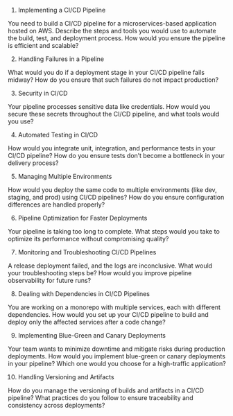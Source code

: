 1. Implementing a CI/CD Pipeline

You need to build a CI/CD pipeline for a microservices-based application hosted on AWS. Describe the steps and tools you would use to automate the build, test, and deployment process. How would you ensure the pipeline is efficient and scalable?


2. Handling Failures in a Pipeline

What would you do if a deployment stage in your CI/CD pipeline fails midway? How do you ensure that such failures do not impact production?


3. Security in CI/CD

Your pipeline processes sensitive data like credentials. How would you secure these secrets throughout the CI/CD pipeline, and what tools would you use?


4. Automated Testing in CI/CD

How would you integrate unit, integration, and performance tests in your CI/CD pipeline? How do you ensure tests don’t become a bottleneck in your delivery process?


5. Managing Multiple Environments

How would you deploy the same code to multiple environments (like dev, staging, and prod) using CI/CD pipelines? How do you ensure configuration differences are handled properly?


6. Pipeline Optimization for Faster Deployments

Your pipeline is taking too long to complete. What steps would you take to optimize its performance without compromising quality?


7. Monitoring and Troubleshooting CI/CD Pipelines

A release deployment failed, and the logs are inconclusive. What would your troubleshooting steps be? How would you improve pipeline observability for future runs?


8. Dealing with Dependencies in CI/CD Pipelines

You are working on a monorepo with multiple services, each with different dependencies. How would you set up your CI/CD pipeline to build and deploy only the affected services after a code change?


9. Implementing Blue-Green and Canary Deployments

Your team wants to minimize downtime and mitigate risks during production deployments. How would you implement blue-green or canary deployments in your pipeline? Which one would you choose for a high-traffic application?


10. Handling Versioning and Artifacts

How do you manage the versioning of builds and artifacts in a CI/CD pipeline? What practices do you follow to ensure traceability and consistency across deployments?
